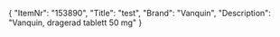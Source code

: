 {
  "ItemNr": "153890",
  "Title": "test",
  "Brand": "Vanquin",
  "Description": "Vanquin, dragerad tablett 50 mg"
}